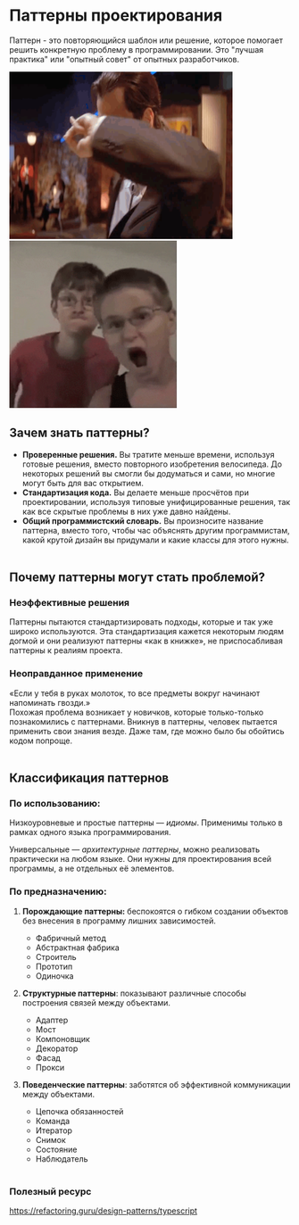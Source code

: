 # Паттерны проектирования

Паттерн - это повторяющийся шаблон или решение, которое помогает решить конкретную проблему в программировании. Это "лучшая практика" или "опытный совет" от опытных разработчиков.

<img src="./_assets/dance.gif" width="400" height="300" alt="alt text">
<img src="./_assets/dance2.gif" width="300" height="300" alt="alt text">

## Зачем знать паттерны?

- **Проверенные решения.** Вы тратите меньше времени, используя готовые решения, вместо повторного изобретения велосипеда. До некоторых решений вы смогли бы додуматься и сами, но многие могут быть для вас открытием.
- **Стандартизация кода.** Вы делаете меньше просчётов при проектировании, используя типовые унифицированные решения, так как все скрытые проблемы в них уже давно найдены.
- **Общий программистский словарь.** Вы произносите название паттерна, вместо того, чтобы час объяснять другим программистам, какой крутой дизайн вы придумали и какие классы для этого нужны.
  <br>
  <br>

## Почему паттерны могут стать проблемой?

### Неэффективные решения

Паттерны пытаются стандартизировать подходы, которые и так уже широко используются. Эта стандартизация кажется некоторым людям догмой и они реализуют паттерны «как в книжке», не приспосабливая паттерны к реалиям проекта.
<br>

### Неоправданное применение

«Если у тебя в руках молоток, то все предметы вокруг начинают напоминать гвозди.»<br>
Похожая проблема возникает у новичков, которые только-только познакомились с паттернами. Вникнув в паттерны, человек пытается применить свои знания везде. Даже там, где можно было бы обойтись кодом попроще.
<br>
<br>

## Классификация паттернов

### По использованию:

Низкоуровневые и простые паттерны — *идиомы*. Применимы только в рамках одного языка программирования.

Универсальные — *архитектурные паттерны*, можно реализовать практически на любом языке. Они нужны для проектирования всей программы, а не отдельных её элементов.

### По предназначению:

1. **Порождающие паттерны:** беспокоятся о гибком создании объектов без внесения в программу лишних зависимостей.

   - Фабричный метод
   - Абстрактная фабрика
   - Строитель
   - Прототип
   - Одиночка

2. **Структурные паттерны**: показывают различные способы построения связей между объектами.

   - Адаптер
   - Мост
   - Компоновщик
   - Декоратор
   - Фасад
   - Прокси

3. **Поведенческие паттерны**: заботятся об эффективной коммуникации между объектами.
   - Цепочка обязанностей
   - Команда
   - Итератор
   - Снимок
   - Состояние
   - Наблюдатель
     <br>
     <br>

### Полезный ресурс

https://refactoring.guru/design-patterns/typescript
